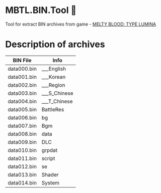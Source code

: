 # MBTL.BIN.Tool :see_no_evil:
Tool for extract BIN archives from game - [MELTY BLOOD: TYPE LUMINA](https://store.steampowered.com/app/1372280/MELTY_BLOOD_TYPE_LUMINA/)

# Description of archives
| BIN File   | Info |
|---      |--- |
| data000.bin | ___English |
| data001.bin | ___Korean |
| data002.bin | ___Region |
| data003.bin | ___S_Chinese |
| data004.bin | ___T_Chinese |
| data005.bin | BattleRes |
| data006.bin | bg   |
| data007.bin | Bgm |
| data008.bin | data |
| data009.bin | DLC |
| data010.bin | grpdat |
| data011.bin | script |
| data012.bin | se |
| data013.bin | Shader |
| data014.bin | System |
